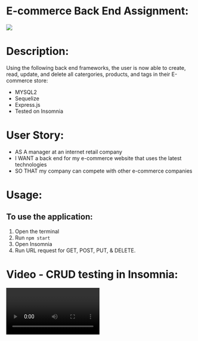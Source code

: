 # E-commerce Back End Assignment:

<img src="assets\ECommerce.gif">

# Description:

Using the following back end frameworks, the user is now able to create, read, update, and delete all catergories, products, and tags in their E-commerce store:

- MYSQL2
- Sequelize
- Express.js
- Tested on Insomnia

# User Story:

- AS A manager at an internet retail company
- I WANT a back end for my e-commerce website that uses the latest technologies
- SO THAT my company can compete with other e-commerce companies

# Usage:

## To use the application:

1. Open the terminal
2. Run `npm start`
3. Open Insomnia
4. Run URL request for GET, POST, PUT, & DELETE.

# Video - CRUD testing in Insomnia:

<video controls width="250">

<source src="assets\E-Commerce Back End.webm"
type="video/webm">

</video>
